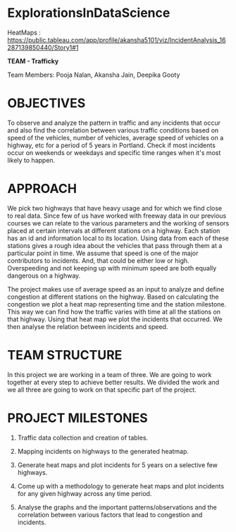 # ExplorationsInDataScience

HeatMaps : https://public.tableau.com/app/profile/akansha5101/viz/IncidentAnalysis_16287139850440/Story1#1

**TEAM  - Trafficky**

Team Members:
Pooja Nalan, 
Akansha Jain, 
Deepika Gooty

# **OBJECTIVES**

To observe and analyze the pattern in traffic and any incidents that occur and also find the correlation between various traffic conditions based on speed of the vehicles, number of vehicles, average speed of vehicles on a highway, etc for a period of 5 years in Portland. Check if most incidents occur on weekends or weekdays and specific time ranges when it's most likely to happen.

# **APPROACH**

We pick two highways that have heavy usage and for which we find close to real data. Since few of us have worked with freeway data in our previous courses we can relate to the various parameters and the working of sensors placed at certain intervals at different stations on a highway. Each station has an id and information local to its location. Using data from each of these stations gives a rough idea about the vehicles that pass through them at a particular point in time. We assume that speed is one of the major contributors to incidents. And, that could be either low or high. Overspeeding and not keeping up with minimum speed are both equally dangerous on a highway.

The project makes use of average speed as an input to analyze and define congestion at different stations on the highway. Based on calculating the congestion we plot a heat map representing time and the station milestone. This way we can find how the traffic varies with time at all the stations on that highway. Using that heat map we plot the incidents that occurred. We then analyse the relation between incidents and speed. 


# **TEAM STRUCTURE**

In this project we are working in a team of three. We are going to work together at every step to achieve better results. We divided the work and we all three are going to work on that specific part of the project.


# **PROJECT MILESTONES**

1. Traffic data collection and creation of tables.

2. Mapping incidents on highways to the generated heatmap.

3. Generate heat maps and plot incidents for 5 years on a selective few highways.

4. Come up with a methodology to generate heat maps and plot incidents for any given highway across any time period.

5. Analyse the graphs and the important patterns/observations and the correlation between various factors that lead to congestion and incidents.

 
 
